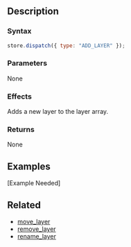 ## Description

### Syntax

```javascript
store.dispatch({ type: "ADD_LAYER" });
```

### Parameters

None

### Effects

Adds a new layer to the layer array.

### Returns

None

## Examples

[Example Needed]

## Related

- [move_layer](./move_layer.md)
- [remove_layer](./remove_layer.md)
- [rename_layer](./rename_layer.md)
